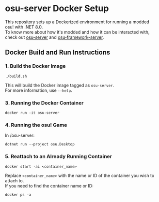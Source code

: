 # osu-server Docker Setup
This repository sets up a Dockerized environment for running a modded osu! with .NET 8.0.  
To know more about how it's modded and how it can be interacted with, check out [osu-server](https://github.com/lakazatong/osu-server) and [osu-framework-server](https://github.com/lakazatong/osu-framework-server).
## Docker Build and Run Instructions
### 1. Build the Docker Image
```
./build.sh
```
This will build the Docker image tagged as `osu-server`.  
For more information, use `--help`.
### 3. Running the Docker Container
```
docker run -it osu-server
```
### 4. Running the osu! Game
In /osu-server:
```
dotnet run --project osu.Desktop
```
### 5. Reattach to an Already Running Container
```
docker start -ai <container_name>
```
Replace `<container_name>` with the name or ID of the container you wish to attach to.  
If you need to find the container name or ID:
```
docker ps -a
```